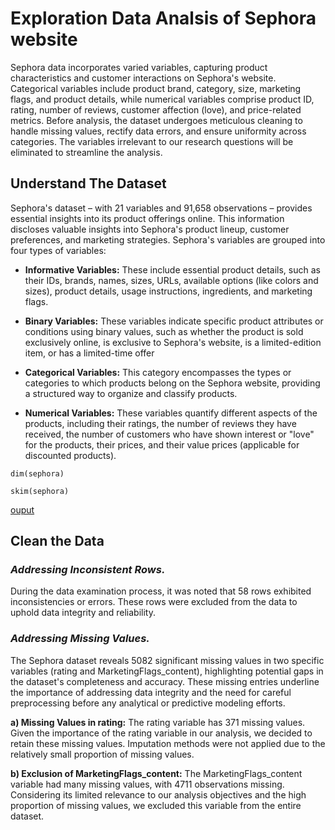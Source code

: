 # Exploration Data Analsis of Sephora website

Sephora data incorporates varied variables, capturing product characteristics and customer interactions on Sephora's website. Categorical variables include product brand, category, size, marketing flags, and product details, while numerical variables comprise product ID, rating, number of reviews, customer affection (love), and price-related metrics. Before analysis, the dataset undergoes meticulous cleaning to handle missing values, rectify data errors, and ensure uniformity across categories. The variables irrelevant to our research questions will be eliminated to streamline the analysis. 

## Understand The Dataset

Sephora's dataset – with 21 variables and 91,658 observations – provides essential insights into its product offerings online. This information discloses valuable insights into Sephora's product lineup, customer preferences, and marketing strategies. Sephora's variables are grouped into four types of variables:

-   **Informative Variables:** These include essential product details, such as their IDs, brands, names, sizes, URLs, available options (like colors and sizes), product details, usage instructions, ingredients, and marketing flags. 

-   **Binary Variables:** These variables indicate specific product attributes or conditions using binary values, such as whether the product is sold exclusively online, is exclusive to Sephora's website, is a limited-edition item, or has a limited-time offer

-   **Categorical Variables:** This category encompasses the types or categories to which products belong on the Sephora website, providing a structured way to organize and classify products.

-   **Numerical Variables:** These variables quantify different aspects of the products, including their ratings, the number of reviews they have received, the number of customers who have shown interest or "love" for the products, their prices, and their value prices (applicable for discounted products).

```{r}
dim(sephora)

skim(sephora)
```
[ouput](https://github.com/eguzmanleano30/Exploration_Data_Analisis/blob/main/EDA/ExplorationData.png)

## Clean the Data 

### _Addressing Inconsistent Rows._  

During the data examination process, it was noted that 58 rows exhibited inconsistencies or errors. These rows were excluded from the data to uphold data integrity and reliability. 

### _Addressing Missing Values._ 

The Sephora dataset reveals 5082 significant missing values in two specific variables (rating and MarketingFlags_content), highlighting potential gaps in the dataset's completeness and accuracy. These missing entries underline the importance of addressing data integrity and the need for careful preprocessing before any analytical or predictive modeling efforts. 

**a)  Missing Values in rating:** The rating variable has 371 missing values. Given the importance of the rating variable in our analysis, we decided to retain these missing values. Imputation methods were not applied due to the relatively small proportion of missing values. 

**b)  Exclusion of MarketingFlags_content:** The MarketingFlags_content variable had many missing values, with 4711 observations missing. Considering its limited relevance to our analysis objectives and the high proportion of missing values, we excluded this variable from the entire dataset. 




